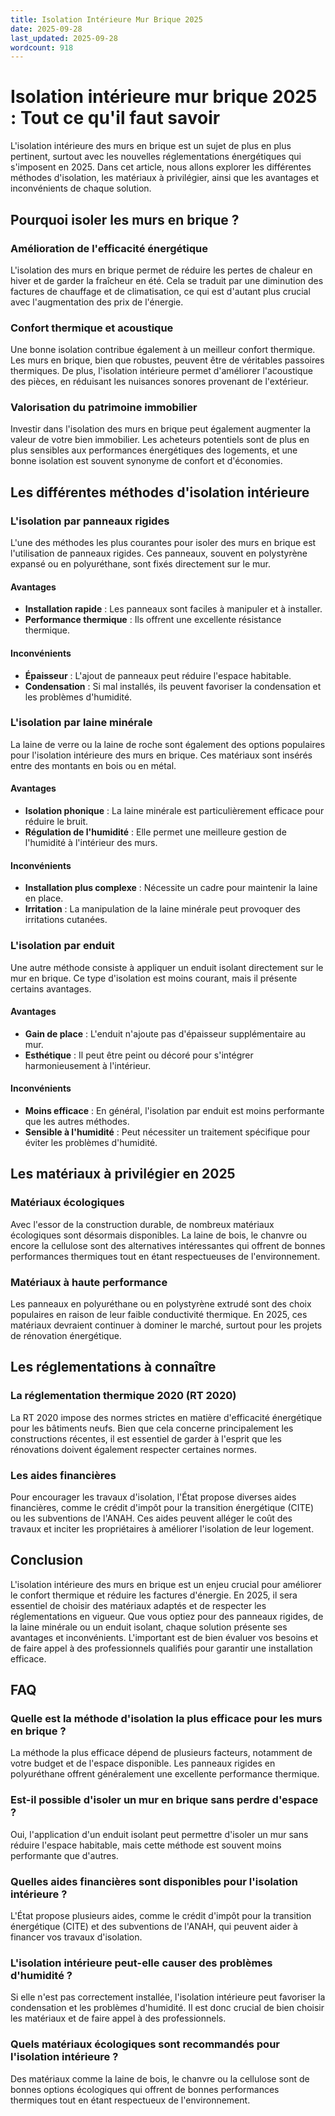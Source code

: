 ```yaml
---
title: Isolation Intérieure Mur Brique 2025
date: 2025-09-28
last_updated: 2025-09-28
wordcount: 918
---
```


# Isolation intérieure mur brique 2025 : Tout ce qu'il faut savoir

L'isolation intérieure des murs en brique est un sujet de plus en plus pertinent, surtout avec les nouvelles réglementations énergétiques qui s'imposent en 2025. Dans cet article, nous allons explorer les différentes méthodes d'isolation, les matériaux à privilégier, ainsi que les avantages et inconvénients de chaque solution.

## Pourquoi isoler les murs en brique ?

### Amélioration de l'efficacité énergétique

L'isolation des murs en brique permet de réduire les pertes de chaleur en hiver et de garder la fraîcheur en été. Cela se traduit par une diminution des factures de chauffage et de climatisation, ce qui est d'autant plus crucial avec l'augmentation des prix de l'énergie.

### Confort thermique et acoustique

Une bonne isolation contribue également à un meilleur confort thermique. Les murs en brique, bien que robustes, peuvent être de véritables passoires thermiques. De plus, l'isolation intérieure permet d'améliorer l'acoustique des pièces, en réduisant les nuisances sonores provenant de l'extérieur.

### Valorisation du patrimoine immobilier

Investir dans l'isolation des murs en brique peut également augmenter la valeur de votre bien immobilier. Les acheteurs potentiels sont de plus en plus sensibles aux performances énergétiques des logements, et une bonne isolation est souvent synonyme de confort et d'économies.

## Les différentes méthodes d'isolation intérieure

### L'isolation par panneaux rigides

L'une des méthodes les plus courantes pour isoler des murs en brique est l'utilisation de panneaux rigides. Ces panneaux, souvent en polystyrène expansé ou en polyuréthane, sont fixés directement sur le mur.

#### Avantages

- **Installation rapide** : Les panneaux sont faciles à manipuler et à installer.
- **Performance thermique** : Ils offrent une excellente résistance thermique.

#### Inconvénients

- **Épaisseur** : L'ajout de panneaux peut réduire l'espace habitable.
- **Condensation** : Si mal installés, ils peuvent favoriser la condensation et les problèmes d'humidité.

### L'isolation par laine minérale

La laine de verre ou la laine de roche sont également des options populaires pour l'isolation intérieure des murs en brique. Ces matériaux sont insérés entre des montants en bois ou en métal.

#### Avantages

- **Isolation phonique** : La laine minérale est particulièrement efficace pour réduire le bruit.
- **Régulation de l'humidité** : Elle permet une meilleure gestion de l'humidité à l'intérieur des murs.

#### Inconvénients

- **Installation plus complexe** : Nécessite un cadre pour maintenir la laine en place.
- **Irritation** : La manipulation de la laine minérale peut provoquer des irritations cutanées.

### L'isolation par enduit

Une autre méthode consiste à appliquer un enduit isolant directement sur le mur en brique. Ce type d'isolation est moins courant, mais il présente certains avantages.

#### Avantages

- **Gain de place** : L'enduit n'ajoute pas d'épaisseur supplémentaire au mur.
- **Esthétique** : Il peut être peint ou décoré pour s'intégrer harmonieusement à l'intérieur.

#### Inconvénients

- **Moins efficace** : En général, l'isolation par enduit est moins performante que les autres méthodes.
- **Sensible à l'humidité** : Peut nécessiter un traitement spécifique pour éviter les problèmes d'humidité.

## Les matériaux à privilégier en 2025

### Matériaux écologiques

Avec l'essor de la construction durable, de nombreux matériaux écologiques sont désormais disponibles. La laine de bois, le chanvre ou encore la cellulose sont des alternatives intéressantes qui offrent de bonnes performances thermiques tout en étant respectueuses de l'environnement.

### Matériaux à haute performance

Les panneaux en polyuréthane ou en polystyrène extrudé sont des choix populaires en raison de leur faible conductivité thermique. En 2025, ces matériaux devraient continuer à dominer le marché, surtout pour les projets de rénovation énergétique.

## Les réglementations à connaître

### La réglementation thermique 2020 (RT 2020)

La RT 2020 impose des normes strictes en matière d'efficacité énergétique pour les bâtiments neufs. Bien que cela concerne principalement les constructions récentes, il est essentiel de garder à l'esprit que les rénovations doivent également respecter certaines normes.

### Les aides financières

Pour encourager les travaux d'isolation, l'État propose diverses aides financières, comme le crédit d'impôt pour la transition énergétique (CITE) ou les subventions de l'ANAH. Ces aides peuvent alléger le coût des travaux et inciter les propriétaires à améliorer l'isolation de leur logement.

## Conclusion

L'isolation intérieure des murs en brique est un enjeu crucial pour améliorer le confort thermique et réduire les factures d'énergie. En 2025, il sera essentiel de choisir des matériaux adaptés et de respecter les réglementations en vigueur. Que vous optiez pour des panneaux rigides, de la laine minérale ou un enduit isolant, chaque solution présente ses avantages et inconvénients. L'important est de bien évaluer vos besoins et de faire appel à des professionnels qualifiés pour garantir une installation efficace.

## FAQ

### Quelle est la méthode d'isolation la plus efficace pour les murs en brique ?

La méthode la plus efficace dépend de plusieurs facteurs, notamment de votre budget et de l'espace disponible. Les panneaux rigides en polyuréthane offrent généralement une excellente performance thermique.

### Est-il possible d'isoler un mur en brique sans perdre d'espace ?

Oui, l'application d'un enduit isolant peut permettre d'isoler un mur sans réduire l'espace habitable, mais cette méthode est souvent moins performante que d'autres.

### Quelles aides financières sont disponibles pour l'isolation intérieure ?

L'État propose plusieurs aides, comme le crédit d'impôt pour la transition énergétique (CITE) et des subventions de l'ANAH, qui peuvent aider à financer vos travaux d'isolation.

### L'isolation intérieure peut-elle causer des problèmes d'humidité ?

Si elle n'est pas correctement installée, l'isolation intérieure peut favoriser la condensation et les problèmes d'humidité. Il est donc crucial de bien choisir les matériaux et de faire appel à des professionnels.

### Quels matériaux écologiques sont recommandés pour l'isolation intérieure ?

Des matériaux comme la laine de bois, le chanvre ou la cellulose sont de bonnes options écologiques qui offrent de bonnes performances thermiques tout en étant respectueux de l'environnement.